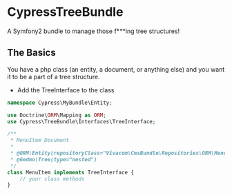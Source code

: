 CypressTreeBundle
=================

A Symfony2 bundle to manage those f***ing tree structures!

The Basics
----------

You have a php class (an entity, a document, or anything else) and you want it to be a part of a tree structure.

* Add the TreeInterface to the class

```php
namespace Cypress\MyBundle\Entity;

use Doctrine\ORM\Mapping as ORM;
use Cypress\TreeBundle\Interfaces\TreeInterface;

/**
 * MenuItem Document
 *
 * @ORM\Entity(repositoryClass="Vivacom\CmsBundle\Repositories\ORM\MenuItemRepository")
 * @Gedmo\Tree(type="nested")
 */
class MenuItem implements TreeInterface {
    // your class methods
}
```

